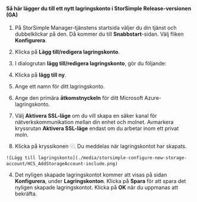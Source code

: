 <!--author=SharS last changed: 9/17/15-->

#### Så här lägger du till ett nytt lagringskonto i StorSimple Release-versionen (GA)

1. På StorSimple Manager-tjänstens startsida väljer du din tjänst och dubbelklickar på den. Då kommer du till **Snabbstart**-sidan. Välj fliken **Konfigurera**.

2. Klicka på **Lägg till/redigera lagringskonto**.

3. I dialogrutan **lägg till/redigera lagringskonto**, gör du följande:

  1. Klicka på **lägg till ny**.
  2. Ange ett namn för ditt lagringskonto.
  3. Ange den primära **åtkomstnyckeln** för ditt Microsoft Azure-lagringskonto.
  4. Välj **Aktivera SSL-läge** om du vill skapa en säker kanal för nätverkskommunikation mellan din enhet och molnet. Avmarkera kryssrutan **Aktivera SSL-läge** endast om du arbetar inom ett privat moln.
  5. Klicka på kryssikonen ![kryssikon](./media/storsimple-configure-new-storage-account/HCS_CheckIcon-include.png). Du meddelas när lagringskontot har skapats.

    ![Lägg till lagringskonto](./media/storsimple-configure-new-storage-account/HCS_AddStorageAccount-include.png)

4. Det nyligen skapade lagringskontot kommer att visas på sidan **Konfigurera**, under **Lagringskonton**. Klicka på **Spara** för att spara det nyligen skapade lagringskontot. Klicka på **OK** när du uppmanas att bekräfta.



<!--HONumber=Jun16_HO2-->


